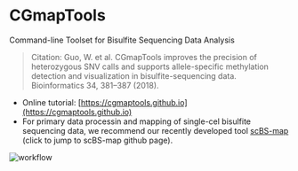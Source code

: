 # CGmapTools
Command-line Toolset for Bisulfite Sequencing Data Analysis

> Citation: Guo, W. et al. CGmapTools improves the precision of heterozygous SNV calls and supports allele-specific methylation detection and visualization in bisulfite-sequencing data. Bioinformatics 34, 381–387 (2018).

- Online tutorial: [https://cgmaptools.github.io](https://cgmaptools.github.io)
- For primary data processin and mapping of single-cel bisulfite sequencing data, we recommend our recently developed tool [scBS-map](https://github.com/pzhulab/scBS-map) (click to jump to scBS-map github page).

![workflow](https://cgmaptools.github.io/cgmaptools_documentation/cgmaptools_schematicDiagram.png)


